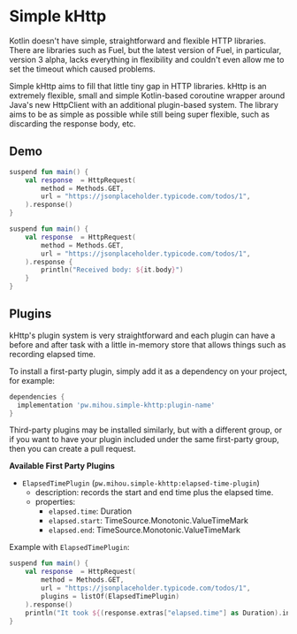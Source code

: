 # Simple kHttp

Kotlin doesn't have simple, straightforward and flexible HTTP libraries. There are libraries such as Fuel, but the latest 
version of Fuel, in particular, version 3 alpha, lacks everything in flexibility and couldn't even allow me to set the timeout which 
caused problems.

Simple kHttp aims to fill that little tiny gap in HTTP libraries. kHttp is an extremely flexible, small and simple Kotlin-based 
coroutine wrapper around Java's new HttpClient with an additional plugin-based system. The library aims to be as simple as possible 
while still being super flexible, such as discarding the response body, etc.

## Demo
```kotlin
suspend fun main() {
    val response  = HttpRequest(
        method = Methods.GET,
        url = "https://jsonplaceholder.typicode.com/todos/1",
    ).response()
}
```
```kotlin
suspend fun main() {
    val response  = HttpRequest(
        method = Methods.GET,
        url = "https://jsonplaceholder.typicode.com/todos/1",
    ).response { 
        println("Received body: ${it.body}")
    }
}
```

## Plugins

kHttp's plugin system is very straightforward and each plugin can have a before and after task with a little in-memory store
that allows things such as recording elapsed time.

To install a first-party plugin, simply add it as a dependency on your project, for example:
```groovy
dependencies {
  implementation 'pw.mihou.simple-khttp:plugin-name'
}
```

Third-party plugins may be installed similarly, but with a different group, or if you want to have your plugin included 
under the same first-party group, then you can create a pull request.

**Available First Party Plugins**
- `ElapsedTimePlugin` (`pw.mihou.simple-khttp:elapsed-time-plugin`)
  - description: records the start and end time plus the elapsed time.
  - properties: 
    - `elapsed.time`: Duration
    - `elapsed.start`: TimeSource.Monotonic.ValueTimeMark
    - `elapsed.end`: TimeSource.Monotonic.ValueTimeMark

Example with `ElapsedTimePlugin`:
```kotlin
suspend fun main() {
    val response  = HttpRequest(
        method = Methods.GET,
        url = "https://jsonplaceholder.typicode.com/todos/1",
        plugins = listOf(ElapsedTimePlugin)
    ).response()
    println("It took ${(response.extras["elapsed.time"] as Duration).inWholeMilliseconds} milliseconds to complete request!")
}
```
